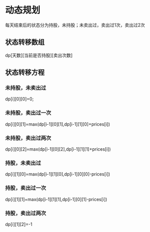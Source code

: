# 动态规划
每天结束后的状态分为持股，未持股；未卖出过，卖出过1次，卖出过2次   
## 状态转移数组
dp[天数][当前是否持股][卖出次数]
## 状态转移方程
### 未持股，未卖出过
dp[i][0][0]=0;
### 未持股，卖出过一次
dp[i][0][1]=max(dp[i-1][0][1],dp[i-1][1][0]+prices[i])
### 未持股，卖出过两次
dp[i][0][2]=max(dp[i-1][0][2],dp[i-1][1][1]+prices[i])
### 持股，未卖出过
dp[i][1][0]=max(dp[i-1][1][0],dp[i-1][0][0]-prices[i])
### 持股，卖出过一次
dp[i][1][1]=max(dp[i-1][1][1],dp[i-1][0][1]-prices[i])
### 持股，卖出过两次
dp[i][1][2]=-1

